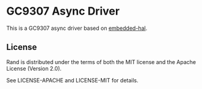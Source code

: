 # GC9307 Async Driver

This is a GC9307 async driver based on [embedded-hal](https://crates.io/crates/embedded-hal).

## License

Rand is distributed under the terms of both the MIT license and the Apache License (Version 2.0).

See LICENSE-APACHE and LICENSE-MIT for details.
